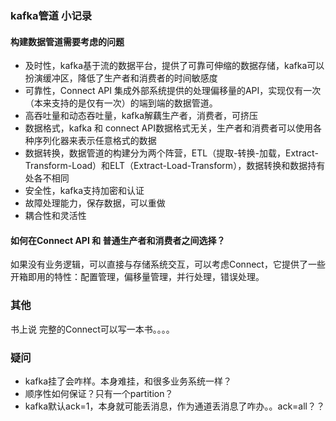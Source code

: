 ### kafka管道 小记录
#### 构建数据管道需要考虑的问题
- 及时性，kafka基于流的数据平台，提供了可靠可伸缩的数据存储，kafka可以扮演缓冲区，降低了生产者和消费者的时间敏感度
- 可靠性，Connect API 集成外部系统提供的处理偏移量的API，实现仅有一次（本来支持的是仅有一次）的端到端的数据管道。
- 高吞吐量和动态吞吐量，kafka解藕生产者，消费者，可挤压
- 数据格式，kafka 和 connect API数据格式无关，生产者和消费者可以使用各种序列化器来表示任意格式的数据
- 数据转换，数据管道的构建分为两个阵营，ETL（提取-转换-加载，Extract-Transform-Load）和ELT（Extract-Load-Transform），数据转换和数据持有处各不相同
- 安全性，kafka支持加密和认证
- 故障处理能力，保存数据，可以重做
- 耦合性和灵活性


#### 如何在Connect API 和 普通生产者和消费者之间选择？
如果没有业务逻辑，可以直接与存储系统交互，可以考虑Connect，它提供了一些开箱即用的特性：配置管理，偏移量管理，并行处理，错误处理。

### 其他
书上说 完整的Connect可以写一本书。。。。

### 疑问
- kafka挂了会咋样。本身难挂，和很多业务系统一样？
- 顺序性如何保证？只有一个partition？
- kafka默认ack=1，本身就可能丢消息，作为通道丢消息了咋办。。ack=all？？

